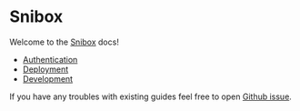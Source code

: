 # Snibox

Welcome to the [Snibox](https://github.com/snibox/snibox/) docs!
* [Authentication](/authentification.html)
* [Deployment](/deployment.html)
* [Development](/development.html)

If you have any troubles with existing guides feel free to open [Github issue](https://github.com/snibox/snibox/issues/new).
